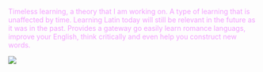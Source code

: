 <span style='color:#f3a2ff;'>

Timeless learning, a theory that I am working on. A type of learning that is unaffected by time. Learning Latin today will still be relevant in the future as it was in the past. Provides a gateway go easily learn romance languags, improve your English, think critically and even help you construct new words. 

</span>

![](https://i.redd.it/dh8cwxg8b8w61.png)
